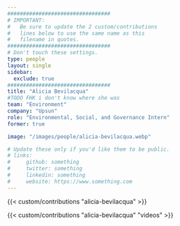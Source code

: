 ```yaml
---
#################################
# IMPORTANT:
#   Be sure to update the 2 custom/contributions
#   lines below to use the same name as this 
#   filename in quotes.
#################################
# Don't touch these settings.
type: people
layout: single
sidebar:
  exclude: true
#################################
title: "Alicia Bevilacqua"
#TODO FHK i don't know where she was
team: "Environment"
company: "Upsun"
role: "Environmental, Social, and Governance Intern"
former: true

image: "/images/people/alicia-bevilacqua.webp"

# Update these only if you'd like them to be public.
# links:
#     github: something
#     twitter: something
#     linkedin: something
#     website: https://www.something.com
---
```

<!-- excludeSearch -->
{{< custom/contributions "alicia-bevilacqua" >}}

{{< custom/contributions "alicia-bevilacqua" "videos" >}}
<!-- /excludeSearch -->

